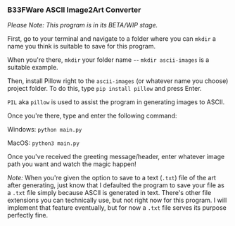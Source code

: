### B33FWare ASCII Image2Art Converter

*Please Note: This program is in its BETA/WIP stage.*

First, go to your terminal and navigate to a folder where you can ```mkdir``` a name you think is suitable to save for this program.

When you're there, ```mkdir``` your folder name -- ```mkdir ascii-images``` is a suitable example.

Then, install Pillow right to the ```ascii-images``` (or whatever name you choose) project folder. To do this, type ```pip install pillow``` and press Enter.

```PIL``` aka ```pillow``` is used to assist the program in generating images to ASCII.

Once you're there, type and enter the following command:
  
  Windows: ```python main.py```
  
  MacOS: ```python3 main.py```

Once you've received the greeting message/header, enter whatever image path you want and watch the magic happen!

*Note:*  When you're given the option to save to a text (```.txt```) file of the art after generating, just know that I defaulted the program to save your file as a ```.txt``` file simply because ASCII is generated in text. There's other file extensions you can technically use, but not right now for this program. I will implement that feature eventually, but for now a ```.txt``` file serves its purpose perfectly fine.
